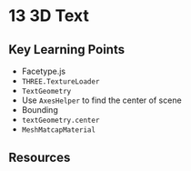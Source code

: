 # 13 3D Text 

## Key Learning Points 
- Facetype.js 
- `THREE.TextureLoader`
- `TextGeometry`
- Use `AxesHelper` to find the center of scene 
- Bounding
- `textGeometry.center`
- `MeshMatcapMaterial`

## Resources